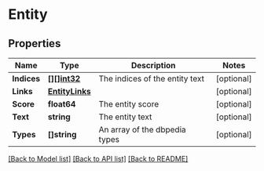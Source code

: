 # Entity

## Properties

Name | Type | Description | Notes
------------ | ------------- | ------------- | -------------
**Indices** | [**[][]int32**](array.md) | The indices of the entity text | [optional] 
**Links** | [**EntityLinks**](EntityLinks.md) |  | [optional] 
**Score** | **float64** | The entity score | [optional] 
**Text** | **string** | The entity text | [optional] 
**Types** | **[]string** | An array of the dbpedia types | [optional] 

[[Back to Model list]](../README.md#documentation-for-models) [[Back to API list]](../README.md#documentation-for-api-endpoints) [[Back to README]](../README.md)


